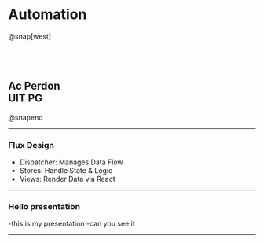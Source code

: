 # Automation
@snap[west]
<br><br><br><br>
<h2> Ac Perdon<br>UIT PG</h2>
@snapend


---

### Flux Design

- Dispatcher: Manages Data Flow
- Stores: Handle State & Logic
- Views: Render Data via React

---
### Hello presentation

-this is my presentation
-can you see it

---
